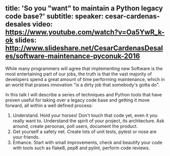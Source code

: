 title: 'So you "want" to maintain a Python legacy code base?'
subtitle:
speaker: cesar-cardenas-desales
video: https://www.youtube.com/watch?v=Oa5YwR_k-ok
slides: http://www.slideshare.net/CesarCardenasDesales/software-maintenance-pyconuk-2016
---
While many programmers will agree that implementing new Software is the most entertaining part of our jobs, the truth is that the vast majority of developers spend a great amount of time performing maintenance, which in an world that praises innovation "is a dirty job that somebody's gotta do".

In this talk I will describe a series of techniques and Python tools that have proven useful for taking over a legacy code base and getting it move forward, all within a well defined process:

1. Understand. Hold your horses! Don't touch that code yet, even it you really want to. Understand the spirit of your project, its architecture. Ask around, create personas, poll users, document the product.
2. Get yourself a safety net. Create lots of unit tests, pytest or nose are your friends.
3. Enhance. Start with small improvements, check and beautify your code with tools such as flake8, pep8 and pylint, perform code reviews.
